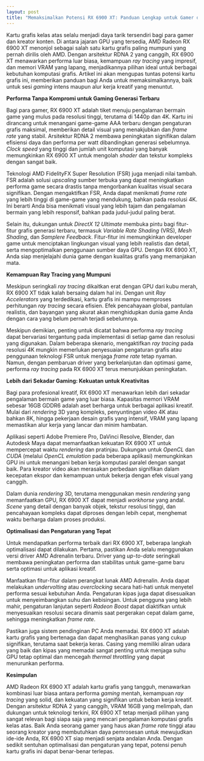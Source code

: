 ```yaml
---
layout: post
title: "Memaksimalkan Potensi RX 6900 XT: Panduan Lengkap untuk Gamer dan Kreator"
---
```


Kartu grafis kelas atas selalu menjadi daya tarik tersendiri bagi para gamer dan kreator konten. Di antara jajaran GPU yang tersedia, AMD Radeon RX 6900 XT menonjol sebagai salah satu kartu grafis paling mumpuni yang pernah dirilis oleh AMD. Dengan arsitektur RDNA 2 yang canggih, RX 6900 XT menawarkan performa luar biasa, kemampuan *ray tracing* yang impresif, dan memori VRAM yang lapang, menjadikannya pilihan ideal untuk berbagai kebutuhan komputasi grafis. Artikel ini akan mengupas tuntas potensi kartu grafis ini, memberikan panduan bagi Anda untuk memaksimalkannya, baik untuk sesi *gaming* intens maupun alur kerja kreatif yang menuntut.

**Performa Tanpa Kompromi untuk Gaming Generasi Terbaru**

Bagi para gamer, RX 6900 XT adalah tiket menuju pengalaman bermain game yang mulus pada resolusi tinggi, terutama di 1440p dan 4K. Kartu ini dirancang untuk menangani game-game AAA terbaru dengan pengaturan grafis maksimal, memberikan detail visual yang menakjubkan dan *frame rate* yang stabil. Arsitektur RDNA 2 membawa peningkatan signifikan dalam efisiensi daya dan performa per watt dibandingkan generasi sebelumnya. *Clock speed* yang tinggi dan jumlah unit komputasi yang banyak memungkinkan RX 6900 XT untuk mengolah *shader* dan tekstur kompleks dengan sangat baik.

Teknologi AMD FidelityFX Super Resolution (FSR) juga menjadi nilai tambah. FSR adalah solusi *upscaling* sumber terbuka yang dapat meningkatkan performa game secara drastis tanpa mengorbankan kualitas visual secara signifikan. Dengan mengaktifkan FSR, Anda dapat menikmati *frame rate* yang lebih tinggi di game-game yang mendukung, bahkan pada resolusi 4K. Ini berarti Anda bisa menikmati visual yang lebih tajam dan pengalaman bermain yang lebih responsif, bahkan pada judul-judul paling berat.

Selain itu, dukungan untuk *DirectX 12 Ultimate* membuka pintu bagi fitur-fitur grafis generasi terbaru, termasuk *Variable Rate Shading* (VRS), *Mesh Shading*, dan *Samplere Feedback*. Fitur-fitur ini memungkinkan developer game untuk menciptakan lingkungan visual yang lebih realistis dan detail, serta mengoptimalkan penggunaan sumber daya GPU. Dengan RX 6900 XT, Anda siap menjelajahi dunia game dengan kualitas grafis yang memanjakan mata.

**Kemampuan Ray Tracing yang Mumpuni**

Meskipun seringkali *ray tracing* dikaitkan erat dengan GPU dari kubu merah, RX 6900 XT tidak kalah bersaing dalam hal ini. Dengan unit *Ray Accelerators* yang terdedikasi, kartu grafis ini mampu memproses perhitungan *ray tracing* secara efisien. Efek pencahayaan global, pantulan realistis, dan bayangan yang akurat akan menghidupkan dunia game Anda dengan cara yang belum pernah terjadi sebelumnya.

Meskipun demikian, penting untuk dicatat bahwa performa *ray tracing* dapat bervariasi tergantung pada implementasi di setiap game dan resolusi yang digunakan. Dalam beberapa skenario, mengaktifkan *ray tracing* pada resolusi 4K mungkin memerlukan penyesuaian pengaturan grafis atau penggunaan teknologi FSR untuk menjaga *frame rate* tetap nyaman. Namun, dengan pembaruan driver yang berkelanjutan dan optimasi game, performa *ray tracing* pada RX 6900 XT terus menunjukkan peningkatan.

**Lebih dari Sekadar Gaming: Kekuatan untuk Kreativitas**

Bagi para profesional kreatif, RX 6900 XT menawarkan lebih dari sekadar pengalaman bermain game yang luar biasa. Kapasitas memori VRAM sebesar 16GB GDDR6 adalah aset berharga untuk berbagai aplikasi kreatif. Mulai dari *rendering* 3D yang kompleks, penyuntingan video 4K atau bahkan 8K, hingga pekerjaan desain grafis yang intensif, VRAM yang lapang memastikan alur kerja yang lancar dan minim hambatan.

Aplikasi seperti Adobe Premiere Pro, DaVinci Resolve, Blender, dan Autodesk Maya dapat memanfaatkan kekuatan RX 6900 XT untuk mempercepat waktu *rendering* dan pratinjau. Dukungan untuk *OpenCL* dan *CUDA* (melalui *OpenCL emulation* pada beberapa aplikasi) memungkinkan GPU ini untuk menangani beban kerja komputasi paralel dengan sangat baik. Para kreator video akan merasakan perbedaan signifikan dalam kecepatan ekspor dan kemampuan untuk bekerja dengan efek visual yang canggih.

Dalam dunia *rendering* 3D, terutama menggunakan mesin *rendering* yang memanfaatkan GPU, RX 6900 XT dapat menjadi *workhorse* yang andal. *Scene* yang detail dengan banyak objek, tekstur resolusi tinggi, dan pencahayaan kompleks dapat diproses dengan lebih cepat, menghemat waktu berharga dalam proses produksi.

**Optimalisasi dan Pengaturan yang Tepat**

Untuk mendapatkan performa terbaik dari RX 6900 XT, beberapa langkah optimalisasi dapat dilakukan. Pertama, pastikan Anda selalu menggunakan versi driver AMD Adrenalin terbaru. Driver yang *up-to-date* seringkali membawa peningkatan performa dan stabilitas untuk game-game baru serta optimasi untuk aplikasi kreatif.

Manfaatkan fitur-fitur dalam perangkat lunak AMD Adrenalin. Anda dapat melakukan *undervolting* atau *overclocking* secara hati-hati untuk menyetel performa sesuai kebutuhan Anda. Pengaturan kipas juga dapat disesuaikan untuk menyeimbangkan suhu dan kebisingan. Untuk pengguna yang lebih mahir, pengaturan lanjutan seperti *Radeon Boost* dapat diaktifkan untuk menyesuaikan resolusi secara dinamis saat pergerakan cepat dalam game, sehingga meningkatkan *frame rate*.

Pastikan juga sistem pendinginan PC Anda memadai. RX 6900 XT adalah kartu grafis yang bertenaga dan dapat menghasilkan panas yang cukup signifikan, terutama saat bekerja keras. Casing yang memiliki aliran udara yang baik dan kipas yang memadai sangat penting untuk menjaga suhu GPU tetap optimal dan mencegah *thermal throttling* yang dapat menurunkan performa.

**Kesimpulan**

AMD Radeon RX 6900 XT adalah kartu grafis yang tangguh, menawarkan kombinasi luar biasa antara performa *gaming* mentah, kemampuan *ray tracing* yang solid, dan kekuatan yang signifikan untuk beban kerja kreatif. Dengan arsitektur RDNA 2 yang canggih, VRAM 16GB yang melimpah, dan dukungan untuk teknologi terkini, RX 6900 XT tetap menjadi pilihan yang sangat relevan bagi siapa saja yang mencari pengalaman komputasi grafis kelas atas. Baik Anda seorang gamer yang haus akan *frame rate* tinggi atau seorang kreator yang membutuhkan daya pemrosesan untuk mewujudkan ide-ide Anda, RX 6900 XT siap menjadi senjata andalan Anda. Dengan sedikit sentuhan optimalisasi dan pengaturan yang tepat, potensi penuh kartu grafis ini dapat benar-benar terlepas.
